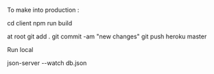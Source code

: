 To make into production :

cd client
npm run build 

at root
git add .
git commit -am "new changes"
git push heroku master

Run local

json-server --watch db.json